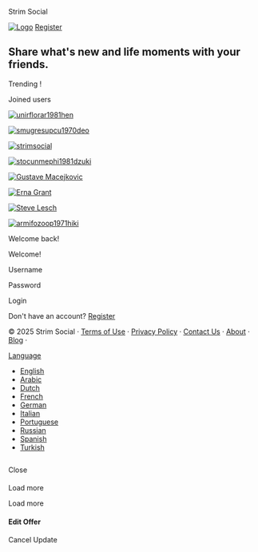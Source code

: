 Strim Social





[![Logo](https://strimsocial.net/themes/wondertag/img/logo.png)](https://strimsocial.net) 
[Register](https://strimsocial.net/register)

Share what's new and life moments with your friends.
----------------------------------------------------

Trending !

Joined users

[![unirflorar1981hen](https://strimsocial.net/upload/photos/f-avatar.jpg?cache=0)](https://strimsocial.net/unirflorar1981hen "unirflorar1981hen")

[![smugresupcu1970deo](https://strimsocial.net/upload/photos/f-avatar.jpg?cache=0)](https://strimsocial.net/smugresupcu1970deo "smugresupcu1970deo")

[![strimsocial](https://strimsocial.net/upload/photos/2024/08/wB27kKYV1DRyKwRFRyK1_29_73e60422634da0cc9cb94e3ff2318484_avatar.jpeg?cache=0)](https://strimsocial.net/strimsocial "strimsocial")

[![stocunmephi1981dzuki](https://strimsocial.net/upload/photos/f-avatar.jpg?cache=0)](https://strimsocial.net/stocunmephi1981dzuki "stocunmephi1981dzuki")

[![Gustave Macejkovic](https://strimsocial.net/upload/photos/2025/01/oBxOHXgq2Nji2Mfcmnnz_22_06f57eaba119ea908ed70e9aa72eaf12_avatar.jpg?cache=0)](https://strimsocial.net/Meredithssciski "Gustave Macejkovic")

[![Erna Grant](?cache=0)](https://strimsocial.net/noel31_833 "Erna Grant")

[![Steve Lesch](?cache=0)](https://strimsocial.net/timeline&u=deja.treutel_919 "Steve Lesch")

[![armifozoop1971hiki](https://strimsocial.net/upload/photos/f-avatar.jpg?cache=0)](https://strimsocial.net/armifozoop1971hiki "armifozoop1971hiki")

Welcome back!

Welcome!

Username


Password

Login

Don't have an account? [Register](https://strimsocial.net/register)

© 2025 Strim Social ·
[Terms of Use](https://strimsocial.net/terms/terms) ·
[Privacy Policy](https://strimsocial.net/terms/privacy-policy) ·
[Contact Us](https://strimsocial.net/contact-us) ·
[About](https://strimsocial.net/terms/about-us)
· [Blog](https://strimsocial.net/blogs)
·

[Language](#)

* [English](?lang=english)
* [Arabic](?lang=arabic)
* [Dutch](?lang=dutch)
* [French](?lang=french)
* [German](?lang=german)
* [Italian](?lang=italian)
* [Portuguese](?lang=portuguese)
* [Russian](?lang=russian)
* [Spanish](?lang=spanish)
* [Turkish](?lang=turkish)

![]()

Close

####

Load more

Load more

#### Edit Offer

Cancel
Update